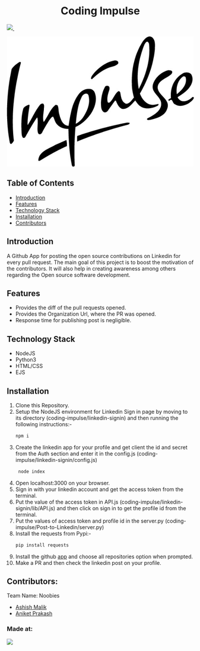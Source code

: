 <h1 align="center">Coding Impulse </h1>
<a href="https://hack36.com"> <img src="http://bit.ly/BuiltAtHack36" height=20px> </a>
&nbsp
<p align="center">
    <img width="700" height="350" src="logo.jpeg" alt="App Logo" />
</p>


<h2>Table of Contents</h2>

- [Introduction](#introduction)
- [Features](#features)
- [Technology Stack](#technology-stack)
- [Installation](#installation)
- [Contributors](#contributors)


## Introduction

A Github App for posting the open source contributions on Linkedin for every pull request. The main goal of this project is to boost the motivation of the contributors. It will also help in creating awareness among others regarding the Open source software development. 

## Features

- Provides the diff of the pull requests opened.
- Provides the Organization Url, where the PR was opened.
- Response time for publishing post is negligible. 

## Technology Stack
- NodeJS
- Python3
- HTML/CSS
- EJS

## Installation
1. Clone this Repository.
2. Setup the NodeJS environment for  Linkedin Sign in page by moving to its directory (coding-impulse/linkedin-signin) and then running the following instructions:-
    ```bash
    npm i
    ```
3. Create the linkedin app for your profile and get client the id and secret from the Auth section and enter it in the config.js (coding-impulse/linkedin-signin/config.js) 
   ```bash
    node index
    ```
4. Open localhost:3000 on your browser. 
5. Sign in with your linkedin account and get the access token from the terminal.
6. Put the value of the access token in API.js (coding-impulse/linkedin-signin/lib/API.js) and then click on sign in to get the profile id from the terminal. 
7. Put the values of access token and profile id in the server.py (coding-impulse/Post-to-Linkedin/server.py)
8. Install the requests from Pypi:-
    ```bash
    pip install requests
    ```
9. Install the github [app](https://github.com/apps/post2linkedin) and choose all repositories option when prompted.
10. Make a PR and then check the linkedin post on your profile.  


## Contributors:

Team Name: Noobies
* [Ashish Malik](https://github.com/ashish493)
* [Aniket Prakash](https://github.com/anik31)

### Made at:
<a href="https://hack36.com"> <img src="http://bit.ly/BuiltAtHack36" height=20px> </a>

